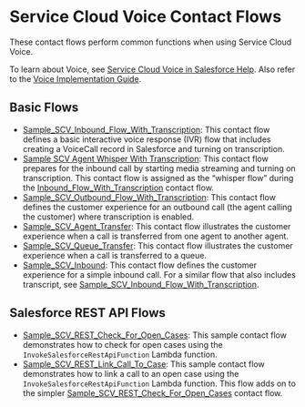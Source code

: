 
# Service Cloud Voice Contact Flows

These contact flows perform common functions when using Service Cloud Voice.

To learn about Voice, see [Service Cloud Voice in Salesforce Help](https://help.salesforce.com/articleView?id=voice_about.htm&type=5). Also refer to the [Voice Implementation Guide](https://developer.salesforce.com/docs/atlas.en-us.voice_developer_guide.meta/voice_developer_guide/voice_intro.htm).

## Basic Flows

* [Sample_SCV_Inbound_Flow_With_Transcription](Sample_SCV_Inbound_Flow_With_Transcription): This contact flow defines a basic interactive voice response (IVR) flow that includes creating a VoiceCall record in Salesforce and turning on transcription.
* [Sample SCV Agent Whisper With Transcription](Sample_SCV_Agent_Whisper_With_Transcription): This contact flow prepares for the inbound call by starting media streaming and turning on transcription. This contact flow is assigned as the “whisper flow” during the [Inbound_Flow_With_Transcription](Sample_SCV_Inbound_Flow_With_Transcription) contact flow.
* [Sample_SCV_Outbound_Flow_With_Transcription](Sample_SCV_Outbound_Flow_With_Transcription): This contact flow defines the customer experience for an outbound call (the agent calling the customer) where transcription is enabled.
* [Sample_SCV_Agent_Transfer](Sample_SCV_Agent_Transfer): This contact flow illustrates the customer experience when a call is transferred from one agent to another agent.
* [Sample_SCV_Queue_Transfer](Sample_SCV_Queue_Transfer): This contact flow illustrates the customer experience when a call is transferred to a queue.
* [Sample_SCV_Inbound](Sample_SCV_Inbound): This contact flow defines the customer experience for a simple inbound call. For a similar flow that also includes transcript, see [Sample_SCV_Inbound_Flow_With_Transcription](Sample_SCV_Inbound_Flow_With_Transcription).

## Salesforce REST API Flows

* [Sample_SCV_REST_Check_For_Open_Cases](Sample_SCV_REST_Check_For_Open_Cases): This sample contact flow demonstrates how to check for open cases using the `InvokeSalesforceRestApiFunction` Lambda function.
* [Sample_SCV_REST_Link_Call_To_Case](Sample_SCV_REST_Link_Call_To_Case): This sample contact flow demonstrates how to link a call to an open case using the `InvokeSalesforceRestApiFunction` Lambda function. This flow adds on to the simpler [Sample_SCV_REST_Check_For_Open_Cases](Sample_SCV_REST_Check_For_Open_Cases) contact flow.
